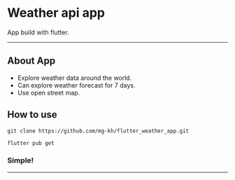 # Weather api app

App build with flutter.

--- 

## About App

* Explore weather data around the world.
* Can explore weather forecast for 7 days.
* Use open street map.

## How to use
``git clone https://github.com/mg-kh/flutter_weather_app.git``

``flutter pub get``

### Simple!

---


